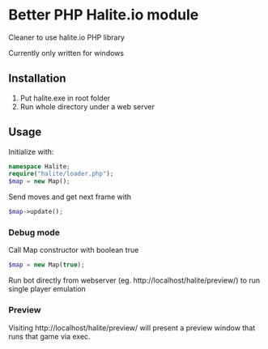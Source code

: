 # Better PHP Halite.io module

Cleaner to use halite.io PHP library

Currently only written for windows

## Installation

1. Put halite.exe in root folder
2. Run whole directory under a web server

## Usage 

Initialize with:
```PHP
namespace Halite;
require("halite/loader.php");
$map = new Map();
```

Send moves and get next frame with

```PHP
$map->update();
```

### Debug mode

Call Map constructor with boolean true

```PHP
$map = new Map(true);
```

Run bot directly from webserver (eg. http://localhost/halite/preview/) to run single player emulation


### Preview

Visiting http://localhost/halite/preview/ will present a preview window that runs that game via exec.
